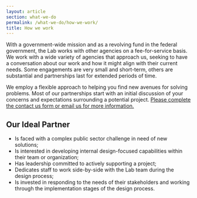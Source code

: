 ```yaml
---
layout: article
section: what-we-do
permalink: /what-we-do/how-we-work/
title: How we work
---
```


With a government-wide mission and as a revolving fund in the federal government, the Lab works with other agencies on a fee-for-service basis. We work with a wide variety of agencies that approach us, seeking to have a conversation about our work and how it might align with their current needs. Some engagements are very small and short-term, others are substantial and partnerships last for extended periods of time.

We employ a flexible approach to helping you find new avenues for solving problems. Most of our partnerships start with an initial discussion of your concerns and expectations surrounding a potential project. [Please complete the contact us form or email us for more information.](../contact.html)

## Our Ideal Partner

*	Is faced with a complex public sector challenge in need of new solutions;
*	Is interested in developing internal design-focused capabilities within their team or organization;
*	Has leadership committed to actively supporting a project;
*	Dedicates staff to work side-by-side with the Lab team during the design process;
*	Is invested in responding to the needs of their stakeholders and working through the implementation stages of the design process.
